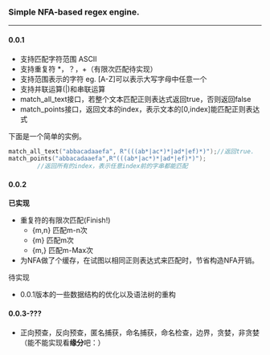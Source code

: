 ### Simple NFA-based regex engine.

---

#### 0.0.1

-  支持匹配字符范围 ASCII
- 支持重复符 *，？，+（有限次匹配待实现）
- 支持范围表示的字符 eg. [A-Z]可以表示大写字母中任意一个
- 支持并联运算(|)和串联运算
- match_all_text接口，若整个文本匹配正则表达式返回true，否则返回false
- match_points接口，返回文本的index，表示文本的[0,index]能匹配正则表达式

下面是一个简单的实例。

```c++
match_all_text("abbacadaaefa", R"(((ab*|ac*)*|ad*|ef)*)");//返回true.
match_points("abbacadaaefa",R"(((ab*|ac*)*|ad*|ef)*)");
		//返回所有的index，表示任意index前的字串都能匹配
```



#### 0.0.2

**已实现**

- 重复符的有限次匹配(Finish!)
  - {m,n} 匹配m-n次
  - {m} 匹配m次
  - {m,} 匹配m-Max次
- 为NFA做了个缓存，在试图以相同正则表达式来匹配时，节省构造NFA开销。

待实现

- 0.0.1版本的一些数据结构的优化以及语法树的重构

#### 0.0.3-???

- 正向预查，反向预查，匿名捕获，命名捕获，命名检查，边界，贪婪，非贪婪（能不能实现看**缘分**吧：）